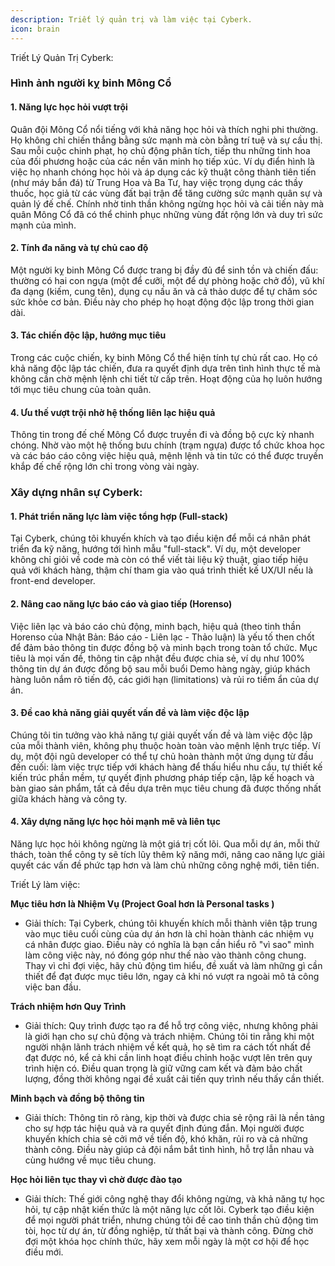 ```yaml
---
description: Triết lý quản trị và làm việc tại Cyberk.
icon: brain
---
```


Triết Lý Quản Trị Cyberk: 

### Hình ảnh người kỵ binh Mông Cổ

#### 1. Năng lực học hỏi vượt trội
Quân đội Mông Cổ nổi tiếng với khả năng học hỏi và thích nghi phi thường. Họ không chỉ chiến thắng bằng sức mạnh mà còn bằng trí tuệ và sự cầu thị. Sau mỗi cuộc chinh phạt, họ chủ động phân tích, tiếp thu những tinh hoa của đối phương hoặc của các nền văn minh họ tiếp xúc. Ví dụ điển hình là việc họ nhanh chóng học hỏi và áp dụng các kỹ thuật công thành tiên tiến (như máy bắn đá) từ Trung Hoa và Ba Tư, hay việc trọng dụng các thầy thuốc, học giả từ các vùng đất bại trận để tăng cường sức mạnh quân sự và quản lý đế chế. Chính nhờ tinh thần không ngừng học hỏi và cải tiến này mà quân Mông Cổ đã có thể chinh phục những vùng đất rộng lớn và duy trì sức mạnh của mình.

#### 2. Tính đa năng và tự chủ cao độ
Một người kỵ binh Mông Cổ được trang bị đầy đủ để sinh tồn và chiến đấu: thường có hai con ngựa (một để cưỡi, một để dự phòng hoặc chở đồ), vũ khí đa dạng (kiếm, cung tên), dụng cụ nấu ăn và cả thảo dược để tự chăm sóc sức khỏe cơ bản. Điều này cho phép họ hoạt động độc lập trong thời gian dài.

#### 3. Tác chiến độc lập, hướng mục tiêu
Trong các cuộc chiến, kỵ binh Mông Cổ thể hiện tính tự chủ rất cao. Họ có khả năng độc lập tác chiến, đưa ra quyết định dựa trên tình hình thực tế mà không cần chờ mệnh lệnh chi tiết từ cấp trên. Hoạt động của họ luôn hướng tới mục tiêu chung của toàn quân.

#### 4. Ưu thế vượt trội nhờ hệ thống liên lạc hiệu quả
Thông tin trong đế chế Mông Cổ được truyền đi và đồng bộ cực kỳ nhanh chóng. Nhờ vào một hệ thống bưu chính (trạm ngựa) được tổ chức khoa học và các báo cáo công việc hiệu quả, mệnh lệnh và tin tức có thể được truyền khắp đế chế rộng lớn chỉ trong vòng vài ngày.

### Xây dựng nhân sự Cyberk: 

#### 1. Phát triển năng lực làm việc tổng hợp (Full-stack)
Tại Cyberk, chúng tôi khuyến khích và tạo điều kiện để mỗi cá nhân phát triển đa kỹ năng, hướng tới hình mẫu "full-stack". Ví dụ, một developer không chỉ giỏi về code mà còn có thể viết tài liệu kỹ thuật, giao tiếp hiệu quả với khách hàng, thậm chí tham gia vào quá trình thiết kế UX/UI nếu là front-end developer.

#### 2. Nâng cao năng lực báo cáo và giao tiếp (Horenso)
Việc liên lạc và báo cáo chủ động, minh bạch, hiệu quả (theo tinh thần Horenso của Nhật Bản: Báo cáo - Liên lạc - Thảo luận) là yếu tố then chốt để đảm bảo thông tin được đồng bộ và minh bạch trong toàn tổ chức. Mục tiêu là mọi vấn đề, thông tin cập nhật đều được chia sẻ, ví dụ như 100% thông tin dự án được đồng bộ sau mỗi buổi Demo hàng ngày, giúp khách hàng luôn nắm rõ tiến độ, các giới hạn (limitations) và rủi ro tiềm ẩn của dự án.

#### 3. Đề cao khả năng giải quyết vấn đề và làm việc độc lập
Chúng tôi tin tưởng vào khả năng tự giải quyết vấn đề và làm việc độc lập của mỗi thành viên, không phụ thuộc hoàn toàn vào mệnh lệnh trực tiếp. Ví dụ, một đội ngũ developer có thể tự chủ hoàn thành một ứng dụng từ đầu đến cuối: làm việc trực tiếp với khách hàng để thấu hiểu nhu cầu, tự thiết kế kiến trúc phần mềm, tự quyết định phương pháp tiếp cận, lập kế hoạch và bàn giao sản phẩm, tất cả đều dựa trên mục tiêu chung đã được thống nhất giữa khách hàng và công ty.

#### 4. Xây dựng năng lực học hỏi mạnh mẽ và liên tục
Năng lực học hỏi không ngừng là một giá trị cốt lõi. Qua mỗi dự án, mỗi thử thách, toàn thể công ty sẽ tích lũy thêm kỹ năng mới, nâng cao năng lực giải quyết các vấn đề phức tạp hơn và làm chủ những công nghệ mới, tiên tiến.

Triết Lý làm việc: 

**Mục tiêu hơn là Nhiệm Vụ (Project Goal hơn là Personal tasks )**
   - Giải thích: Tại Cyberk, chúng tôi khuyến khích mỗi thành viên tập trung vào mục tiêu cuối cùng của dự án hơn là chỉ hoàn thành các nhiệm vụ cá nhân được giao. Điều này có nghĩa là bạn cần hiểu rõ "vì sao" mình làm công việc này, nó đóng góp như thế nào vào thành công chung. Thay vì chỉ đợi việc, hãy chủ động tìm hiểu, đề xuất và làm những gì cần thiết để đạt được mục tiêu lớn, ngay cả khi nó vượt ra ngoài mô tả công việc ban đầu.

**Trách nhiệm hơn Quy Trình**
   - Giải thích: Quy trình được tạo ra để hỗ trợ công việc, nhưng không phải là giới hạn cho sự chủ động và trách nhiệm. Chúng tôi tin rằng khi một người nhận lãnh trách nhiệm về kết quả, họ sẽ tìm ra cách tốt nhất để đạt được nó, kể cả khi cần linh hoạt điều chỉnh hoặc vượt lên trên quy trình hiện có. Điều quan trọng là giữ vững cam kết và đảm bảo chất lượng, đồng thời không ngại đề xuất cải tiến quy trình nếu thấy cần thiết.

**Minh bạch và đồng bộ thông tin**
   - Giải thích: Thông tin rõ ràng, kịp thời và được chia sẻ rộng rãi là nền tảng cho sự hợp tác hiệu quả và ra quyết định đúng đắn. Mọi người được khuyến khích chia sẻ cởi mở về tiến độ, khó khăn, rủi ro và cả những thành công. Điều này giúp cả đội nắm bắt tình hình, hỗ trợ lẫn nhau và cùng hướng về mục tiêu chung.

**Học hỏi liên tục thay vì chờ được đào tạo**
   - Giải thích: Thế giới công nghệ thay đổi không ngừng, và khả năng tự học hỏi, tự cập nhật kiến thức là một năng lực cốt lõi. Cyberk tạo điều kiện để mọi người phát triển, nhưng chúng tôi đề cao tinh thần chủ động tìm tòi, học từ dự án, từ đồng nghiệp, từ thất bại và thành công. Đừng chờ đợi một khóa học chính thức, hãy xem mỗi ngày là một cơ hội để học điều mới.
